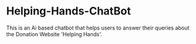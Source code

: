 # Helping-Hands-ChatBot
This is an Ai based chatbot that helps users to answer their queries about the Donation Website 'Helping Hands'.

